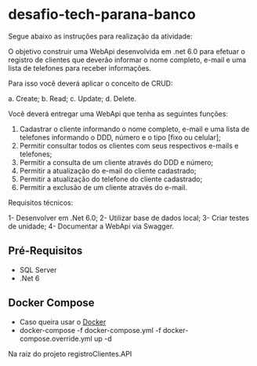 # desafio-tech-parana-banco
Segue abaixo as instruções para realização da atividade:

O objetivo construir uma WebApi desenvolvida em .net 6.0 para efetuar o registro de clientes que deverão informar o nome completo, e-mail e uma lista de telefones para receber informações.

Para isso você deverá aplicar o conceito de CRUD:

a. Create;
b. Read;
c. Update;
d. Delete.

Você deverá entregar uma WebApi que tenha as seguintes funções:

1. Cadastrar o cliente informando o nome completo, e-mail e uma lista de telefones informando o DDD, número e o tipo [fixo ou celular];
2. Permitir consultar todos os clientes com seus respectivos e-mails e telefones;
3. Permitir a consulta de um cliente através do DDD e número;
4. Permitir a atualização do e-mail do cliente cadastrado;
5. Permitir a atualização do telefone do cliente cadastrado;
6. Permitir a exclusão de um cliente através do e-mail.

Requisitos técnicos:

1- Desenvolver em .Net 6.0;
2- Utilizar base de dados local;
3- Criar testes de unidade;
4- Documentar a WebApi via Swagger.


## Pré-Requisitos
- SQL Server
- .Net 6

## Docker Compose
- Caso queira usar o [Docker](https://www.docker.com/products/docker-desktop/)
- docker-compose -f docker-compose.yml -f docker-compose.override.yml up -d 

Na raiz do projeto registroClientes.API